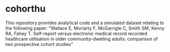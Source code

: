 # cohorthu

This repository provides analytical code and a simulated dataset relating to the following paper: 
"Wallace E, Moriarty F, McGarrigle C, Smith SM, Kenny RA, Fahey T. Self-report versus electronic medical record recorded healthcare utilisation in older community-dwelling adults: comparison of two prospective cohort studies"
